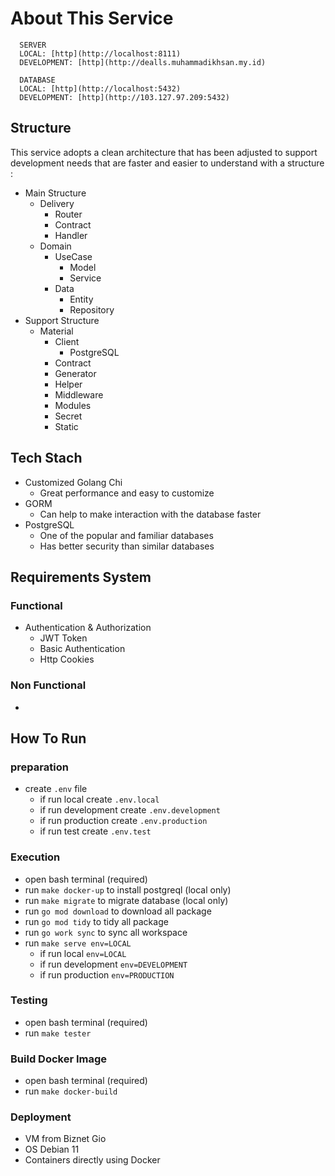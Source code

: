 # About This Service

```
  SERVER
  LOCAL: [http](http://localhost:8111)
  DEVELOPMENT: [http](http://dealls.muhammadikhsan.my.id)

  DATABASE
  LOCAL: [http](http://localhost:5432)
  DEVELOPMENT: [http](http://103.127.97.209:5432)
```

## Structure
This service adopts a clean architecture that has been adjusted to support development needs that are faster and easier to understand with a structure :
  - Main Structure
    - Delivery
      - Router
      - Contract
      - Handler
    - Domain
      - UseCase
        - Model
        - Service
      - Data
        - Entity
        - Repository
  - Support Structure
    - Material
      - Client
        - PostgreSQL
      - Contract
      - Generator
      - Helper
      - Middleware
      - Modules
      - Secret
      - Static

## Tech Stach
  - Customized Golang Chi
    - Great performance and easy to customize
  - GORM
    - Can help to make interaction with the database faster
  - PostgreSQL
    - One of the popular and familiar databases
    - Has better security than similar databases

## Requirements System
  ### Functional
  - Authentication & Authorization
    - JWT Token
    - Basic Authentication
    - Http Cookies
  ### Non Functional
  - 

## How To Run
  ### preparation
  - create `.env` file
    - if run local create `.env.local`
    - if run development create `.env.development`
    - if run production create `.env.production`
    - if run test create `.env.test`

  ### Execution
  - open bash terminal (required)
  - run `make docker-up` to install postgreql (local only)
  - run `make migrate` to migrate database (local only)
  - run `go mod download` to download all package
  - run `go mod tidy` to tidy all package
  - run `go work sync` to sync all workspace
  - run `make serve env=LOCAL`
    - if run local `env=LOCAL`
    - if run development `env=DEVELOPMENT`
    - if run production `env=PRODUCTION`

  ### Testing
  - open bash terminal (required)
  - run `make tester`

  ### Build Docker Image
  - open bash terminal (required)
  - run `make docker-build`

  ### Deployment
  - VM from Biznet Gio
  - OS Debian 11
  - Containers directly using Docker